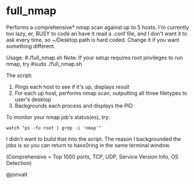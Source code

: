 # full_nmap
Performs a comprehensive* nmap scan against up to 5 hosts.  I'm currently too lazy, er, BUSY to code an have it read a .conf file, and I don't want it to ask every time, so ~/Desktop path is hard coded.  Change it if you want something different.

Usage: 
  #./full_nmap.sh
  Note: If your setup requires root privileges to run nmap, try #sudo ./full_nmap.sh

The script:
  1) Pings each host to see if it's up, displays result
  2) For each up host, performs nmap scan, outputting all three filetypes to user's desktop
  3) Backgrounds each process and displays the PID
  
To monitor your nmap job's status(es), try:

    watch "ps -fu root | grep -i 'nmap'"

I didn't want to build that into the script.  The reason I backgrounded the jobs is so you can return to haxx0ring in the same terminal window.

(Comprehensive = Top 1000 ports, TCP, UDP, Service Version Info, OS Detection)

@jonvalt
